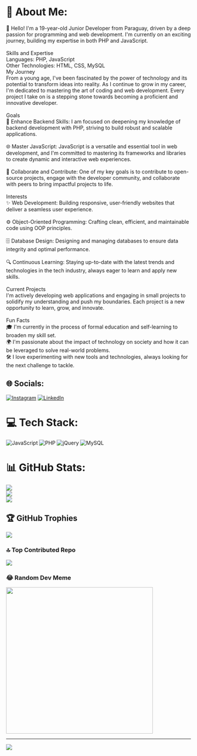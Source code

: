 # 💫 About Me:
👋 Hello! I'm a 19-year-old Junior Developer from Paraguay, driven by a deep passion for programming and web development. I'm currently on an exciting journey, building my expertise in both PHP and JavaScript.<br><br>Skills and Expertise<br>Languages: PHP, JavaScript<br>Other Technologies: HTML, CSS, MySQL<br>My Journey<br>From a young age, I've been fascinated by the power of technology and its potential to transform ideas into reality. As I continue to grow in my career, I'm dedicated to mastering the art of coding and web development. Every project I take on is a stepping stone towards becoming a proficient and innovative developer.<br><br>Goals<br>🚀 Enhance Backend Skills: I am focused on deepening my knowledge of backend development with PHP, striving to build robust and scalable applications.<br><br>🌐 Master JavaScript: JavaScript is a versatile and essential tool in web development, and I'm committed to mastering its frameworks and libraries to create dynamic and interactive web experiences.<br><br>🤝 Collaborate and Contribute: One of my key goals is to contribute to open-source projects, engage with the developer community, and collaborate with peers to bring impactful projects to life.<br><br>Interests<br>✨ Web Development: Building responsive, user-friendly websites that deliver a seamless user experience.<br><br>⚙️ Object-Oriented Programming: Crafting clean, efficient, and maintainable code using OOP principles.<br><br>🗄️ Database Design: Designing and managing databases to ensure data integrity and optimal performance.<br><br>🔍 Continuous Learning: Staying up-to-date with the latest trends and technologies in the tech industry, always eager to learn and apply new skills.<br><br>Current Projects<br>I'm actively developing web applications and engaging in small projects to solidify my understanding and push my boundaries. Each project is a new opportunity to learn, grow, and innovate.<br><br>Fun Facts<br>🎓 I'm currently in the process of formal education and self-learning to broaden my skill set.<br>🌍 I'm passionate about the impact of technology on society and how it can be leveraged to solve real-world problems.<br>🛠️ I love experimenting with new tools and technologies, always looking for the next challenge to tackle.<br>


## 🌐 Socials:
[![Instagram](https://img.shields.io/badge/Instagram-%23E4405F.svg?logo=Instagram&logoColor=white)](https://instagram.com//lubawalker26) [![LinkedIn](https://img.shields.io/badge/LinkedIn-%230077B5.svg?logo=linkedin&logoColor=white)](https://linkedin.com/in//lucas-gabriel-noguera-gonzalez-9514ab2b6) 

# 💻 Tech Stack:
![JavaScript](https://img.shields.io/badge/javascript-%23323330.svg?style=for-the-badge&logo=javascript&logoColor=%23F7DF1E) ![PHP](https://img.shields.io/badge/php-%23777BB4.svg?style=for-the-badge&logo=php&logoColor=white) ![jQuery](https://img.shields.io/badge/jquery-%230769AD.svg?style=for-the-badge&logo=jquery&logoColor=white) ![MySQL](https://img.shields.io/badge/mysql-4479A1.svg?style=for-the-badge&logo=mysql&logoColor=white)
# 📊 GitHub Stats:
![](https://github-readme-stats.vercel.app/api?username=Lucas-Noguera&theme=dark&hide_border=false&include_all_commits=true&count_private=false)<br/>
![](https://github-readme-streak-stats.herokuapp.com/?user=Lucas-Noguera&theme=dark&hide_border=false)<br/>
![](https://github-readme-stats.vercel.app/api/top-langs/?username=Lucas-Noguera&theme=dark&hide_border=false&include_all_commits=true&count_private=false&layout=compact)

## 🏆 GitHub Trophies
![](https://github-profile-trophy.vercel.app/?username=Lucas-Noguera&theme=tokyonight&no-frame=true&no-bg=false&margin-w=4)

### 🔝 Top Contributed Repo
![](https://github-contributor-stats.vercel.app/api?username=Lucas-Noguera&limit=5&theme=dark&combine_all_yearly_contributions=true)

### 😂 Random Dev Meme
<img src='https://memer-new.vercel.app/' style="height: 400px;"/>

---
[![](https://visitcount.itsvg.in/api?id=Lucas-Noguera&icon=9&color=1)](https://visitcount.itsvg.in)

<!-- Proudly created with GPRM ( https://gprm.itsvg.in ) -->
